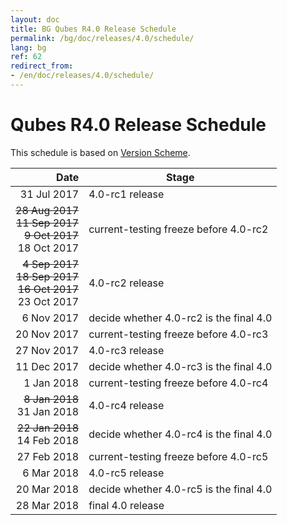 ```yaml
---
layout: doc
title: BG Qubes R4.0 Release Schedule
permalink: /bg/doc/releases/4.0/schedule/
lang: bg
ref: 62
redirect_from:
- /en/doc/releases/4.0/schedule/
---
```


Qubes R4.0 Release Schedule
===========================

This schedule is based on [Version Scheme](/doc/version-scheme/#release-schedule).

|  Date       | Stage                                   |
| -----------:| --------------------------------------- |
| 31 Jul 2017 | 4.0-rc1 release                         |
| <strike>28 Aug 2017</strike><br/><strike>11 Sep 2017</strike><br/><strike>9 Oct 2017</strike><br/>18 Oct 2017 | current-testing freeze before 4.0-rc2   |
| <strike> 4 Sep 2017</strike><br/><strike>18 Sep 2017</strike><br/><strike>16 Oct 2017</strike><br/>23 Oct 2017 | 4.0-rc2 release                         |
| 6 Nov 2017 | decide whether 4.0-rc2 is the final 4.0 |
| 20 Nov 2017 | current-testing freeze before 4.0-rc3 |
| 27 Nov 2017 | 4.0-rc3 release |
| 11 Dec 2017 | decide whether 4.0-rc3 is the final 4.0 |
|  1 Jan 2018 | current-testing freeze before 4.0-rc4 |
| <strike>8 Jan 2018</strike><br/>31 Jan 2018 | 4.0-rc4 release |
| <strike>22 Jan 2018</strike><br/>14 Feb 2018 | decide whether 4.0-rc4 is the final 4.0 |
| 27 Feb 2018 | current-testing freeze before 4.0-rc5 |
|  6 Mar 2018 | 4.0-rc5 release |
| 20 Mar 2018 | decide whether 4.0-rc5 is the final 4.0 |
| 28 Mar 2018 | final 4.0 release |
